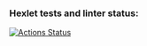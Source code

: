 ### Hexlet tests and linter status:
[![Actions Status](https://github.com/kirill-double-l/java-project-61/actions/workflows/hexlet-check.yml/badge.svg)](https://github.com/kirill-double-l/java-project-61/actions)